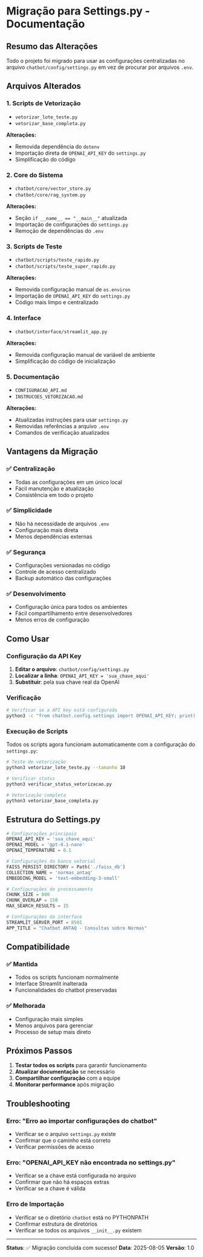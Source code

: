 # Migração para Settings.py - Documentação

## Resumo das Alterações

Todo o projeto foi migrado para usar as configurações centralizadas no arquivo `chatbot/config/settings.py` em vez de procurar por arquivos `.env`.

## Arquivos Alterados

### 1. Scripts de Vetorização
- `vetorizar_lote_teste.py`
- `vetorizar_base_completa.py`

**Alterações:**
- Removida dependência do `dotenv`
- Importação direta de `OPENAI_API_KEY` do `settings.py`
- Simplificação do código

### 2. Core do Sistema
- `chatbot/core/vector_store.py`
- `chatbot/core/rag_system.py`

**Alterações:**
- Seção `if __name__ == "__main__"` atualizada
- Importação de configurações do `settings.py`
- Remoção de dependências do `.env`

### 3. Scripts de Teste
- `chatbot/scripts/teste_rapido.py`
- `chatbot/scripts/teste_super_rapido.py`

**Alterações:**
- Removida configuração manual de `os.environ`
- Importação de `OPENAI_API_KEY` do `settings.py`
- Código mais limpo e centralizado

### 4. Interface
- `chatbot/interface/streamlit_app.py`

**Alterações:**
- Removida configuração manual de variável de ambiente
- Simplificação do código de inicialização

### 5. Documentação
- `CONFIGURACAO_API.md`
- `INSTRUCOES_VETORIZACAO.md`

**Alterações:**
- Atualizadas instruções para usar `settings.py`
- Removidas referências a arquivo `.env`
- Comandos de verificação atualizados

## Vantagens da Migração

### ✅ **Centralização**
- Todas as configurações em um único local
- Fácil manutenção e atualização
- Consistência em todo o projeto

### ✅ **Simplicidade**
- Não há necessidade de arquivos `.env`
- Configuração mais direta
- Menos dependências externas

### ✅ **Segurança**
- Configurações versionadas no código
- Controle de acesso centralizado
- Backup automático das configurações

### ✅ **Desenvolvimento**
- Configuração única para todos os ambientes
- Fácil compartilhamento entre desenvolvedores
- Menos erros de configuração

## Como Usar

### Configuração da API Key

1. **Editar o arquivo**: `chatbot/config/settings.py`
2. **Localizar a linha**: `OPENAI_API_KEY = 'sua_chave_aqui'`
3. **Substituir**: pela sua chave real da OpenAI

### Verificação

```bash
# Verificar se a API key está configurada
python3 -c "from chatbot.config.settings import OPENAI_API_KEY; print('API Key configurada:', bool(OPENAI_API_KEY))"
```

### Execução de Scripts

Todos os scripts agora funcionam automaticamente com a configuração do `settings.py`:

```bash
# Teste de vetorização
python3 vetorizar_lote_teste.py --tamanho 10

# Verificar status
python3 verificar_status_vetorizacao.py

# Vetorização completa
python3 vetorizar_base_completa.py
```

## Estrutura do Settings.py

```python
# Configurações principais
OPENAI_API_KEY = 'sua_chave_aqui'
OPENAI_MODEL = 'gpt-4.1-nano'
OPENAI_TEMPERATURE = 0.1

# Configurações do banco vetorial
FAISS_PERSIST_DIRECTORY = Path('./faiss_db')
COLLECTION_NAME = 'normas_antaq'
EMBEDDING_MODEL = 'text-embedding-3-small'

# Configurações de processamento
CHUNK_SIZE = 800
CHUNK_OVERLAP = 150
MAX_SEARCH_RESULTS = 15

# Configurações da interface
STREAMLIT_SERVER_PORT = 8501
APP_TITLE = "Chatbot ANTAQ - Consultas sobre Normas"
```

## Compatibilidade

### ✅ **Mantida**
- Todos os scripts funcionam normalmente
- Interface Streamlit inalterada
- Funcionalidades do chatbot preservadas

### ✅ **Melhorada**
- Configuração mais simples
- Menos arquivos para gerenciar
- Processo de setup mais direto

## Próximos Passos

1. **Testar todos os scripts** para garantir funcionamento
2. **Atualizar documentação** se necessário
3. **Compartilhar configuração** com a equipe
4. **Monitorar performance** após migração

## Troubleshooting

### Erro: "Erro ao importar configurações do chatbot"
- Verificar se o arquivo `settings.py` existe
- Confirmar que o caminho está correto
- Verificar permissões de acesso

### Erro: "OPENAI_API_KEY não encontrada no settings.py"
- Verificar se a chave está configurada no arquivo
- Confirmar que não há espaços extras
- Verificar se a chave é válida

### Erro de Importação
- Verificar se o diretório `chatbot` está no PYTHONPATH
- Confirmar estrutura de diretórios
- Verificar se todos os arquivos `__init__.py` existem

---

**Status**: ✅ Migração concluída com sucesso!
**Data**: 2025-08-05
**Versão**: 1.0 